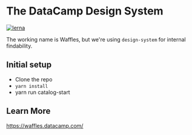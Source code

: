# The DataCamp Design System

[![lerna](https://img.shields.io/badge/maintained%20with-lerna-cc00ff.svg)](https://lernajs.io/)

The working name is Waffles, but we're using `design-system` for internal findability.

## Initial setup

- Clone the repo
- `yarn install`
- yarn run catalog-start

## Learn More

https://waffles.datacamp.com/
